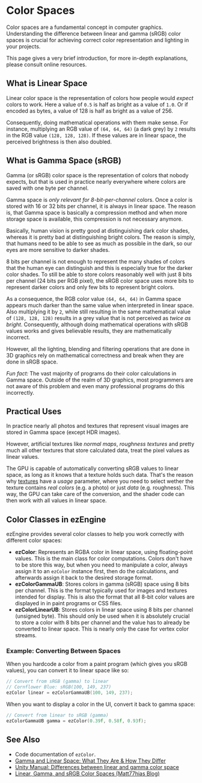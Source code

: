 # Color Spaces

Color spaces are a fundamental concept in computer graphics. Understanding the difference between linear and gamma (sRGB) color spaces is crucial for achieving correct color representation and lighting in your projects.

This page gives a very brief introduction, for more in-depth explanations, please consult online resources.

## What is Linear Space

Linear color space is the representation of colors how people would *expect* colors to work. Here a value of `0.5` is half as bright as a value of `1.0`. Or if encoded as bytes, a value of 128 is half as bright as a value of 256.

Consequently, doing mathematical operations with them make sense. For instance, multiplying an RGB value of `(64, 64, 64)` (a dark grey) by `2` results in the RGB value `(128, 128, 128)`. If these values are in linear space, the perceived brightness is then also doubled.

## What is Gamma Space (sRGB)

Gamma (or sRGB) color space is the representation of colors that nobody expects, but that is used in practice nearly everywhere where colors are saved with one byte per channel.

Gamma space is *only relevant for 8-bit-per-channel* colors. Once a color is stored with 16 or 32 bits per channel, it is always in linear space. The reason is, that Gamma space is basically a compression method and when more storage space is available, this compression is not necessary anymore.

Basically, human vision is pretty good at distinguishing dark color shades, whereas it is pretty bad at distinguishing bright colors. The reason is simply, that humans need to be able to see as much as possible in the dark, so our eyes are more sensitive to darker shades.

8 bits per channel is not enough to represent the many shades of colors that the human eye can distinguish and this is especially true for the darker color shades. To still be able to store colors reasonably well with just 8 bits per channel (24 bits per RGB pixel), the sRGB color space uses more bits to represent darker colors and only few bits to represent bright colors.

As a consequence, the RGB color value `(64, 64, 64)` in Gamma space appears much darker than the same value when interpreted in linear space. Also multiplying it by `2`, while still resulting in the same mathematical value of `(128, 128, 128)` results in a grey value that is not perceived as *twice as bright*. Consequently, although doing mathematical operations with sRGB values works and gives believable results, they are mathematically incorrect.

However, all the lighting, blending and filtering operations that are done in 3D graphics rely on mathematical correctness and break when they are done in sRGB space.

*Fun fact:* The vast majority of programs do their color calculations in Gamma space. Outside of the realm of 3D graphics, most programmers are not aware of this problem and even many professional programs do this incorrectly.

## Practical Uses

In practice nearly all photos and textures that represent visual images are stored in Gamma space (except HDR images).

However, artificial textures like *normal maps*, *roughness textures* and pretty much all other textures that store calculated data, treat the pixel values as linear values.

The GPU is capable of automatically converting sRGB values to linear space, as long as it knows that a texture holds such data. That's the reason why [textures](../graphics/textures-overview.md) have a *usage* parameter, where you need to select wether the texture contains *real colors* (e.g. a photo) or just *data* (e.g. roughness). This way, the GPU can take care of the conversion, and the shader code can then work with all values in linear space.

## Color Classes in ezEngine

ezEngine provides several color classes to help you work correctly with different color spaces:

- **ezColor**: Represents an RGBA color in linear space, using floating-point values. This is the main class for color computations. Colors don't have to be store this way, but when you need to manipulate a color, always assign it to an `ezColor` instance first, then do the calculations, and afterwards assign it back to the desired storage format.
- **ezColorGammaUB**: Stores colors in gamma (sRGB) space using 8 bits per channel. This is the format typically used for images and textures intended for display. This is also the format that all 8-bit color values are displayed in in paint programs or CSS files.
- **ezColorLinearUB**: Stores colors in linear space using 8 bits per channel (unsigned byte). This should only be used when it is absolutely crucial to store a color with 8 bits per channel and the value has to already be converted to linear space. This is nearly only the case for vertex color streams.

### Example: Converting Between Spaces

When you hardcode a color from a paint program (which gives you sRGB values), you can convert it to linear space like so:

```cpp
// Convert from sRGB (gamma) to linear
// Cornflower Blue: sRGB(100, 149, 237)
ezColor linear = ezColorGammaUB(100, 149, 237);
```

When you want to display a color in the UI, convert it back to gamma space:

```cpp
// Convert from linear to sRGB (gamma)
ezColorGammaUB gamma = ezColor(0.39f, 0.58f, 0.93f);
```

## See Also

- Code documentation of `ezColor`.
- [Gamma and Linear Space: What They Are & How They Differ](https://kinematicsoup.com/news/2016/6/15/gamma-and-linear-space-what-they-are-how-they-differ)
- [Unity Manual: Differences between linear and gamma color space](https://docs.unity3d.com/6000.1/Documentation/Manual/differences-linear-gamma-color-space.html)
- [Linear, Gamma, and sRGB Color Spaces (Matt77hias Blog)](https://matt77hias.github.io/blog/2018/07/01/linear-gamma-and-sRGB-color-spaces.html)

